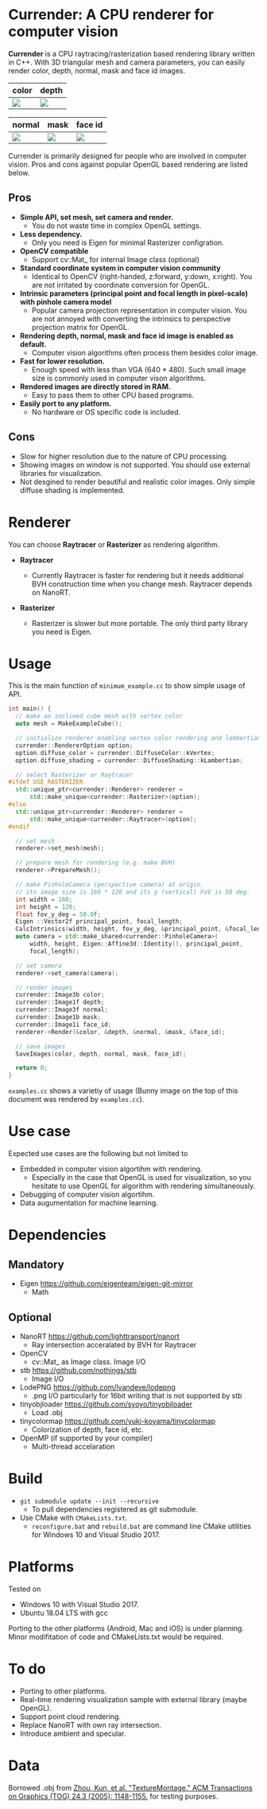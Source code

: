 # Currender: A CPU renderer for computer vision
**Currender** is a CPU raytracing/rasterization based rendering library written in C++.
With 3D triangular mesh and camera parameters, you can easily render color, depth, normal, mask and face id images.

|color|depth|
|---|---|
|![](data/bunny/front_color.png)|![](data/bunny/front_vis_depth.png)|


|normal|mask|face id|
|---|---|---|
|![](data/bunny/front_vis_normal.png)|![](data/bunny/front_mask.png)|![](data/bunny/front_vis_face_id.png)|

Currender is primarily designed for people who are involved in computer vision.
Pros and cons against popular OpenGL based rendering are listed below.
## Pros
- **Simple API, set mesh, set camera and render.**
  - You do not waste time in complex OpenGL settings.
- **Less dependency.**
  - Only you need is Eigen for minimal Rasterizer configration.
- **OpenCV compatible**
  - Support cv::Mat_ for internal Image class (optional)
- **Standard coordinate system in computer vision community**
  - Identical to OpenCV (right-handed, z:forward, y:down, x:right). You are not irritated by coordinate conversion for OpenGL.
- **Intrinsic parameters (principal point and focal length in pixel-scale) with pinhole camera model**
  - Popular camera projection representation in computer vision. You are not annoyed with converting the intrinsics to perspective projection matrix for OpenGL.
- **Rendering depth, normal, mask and face id image is enabled as default.**
  - Computer vision algorithms often process them besides color image.
- **Fast for lower resolution.**
  -  Enough speed with less than VGA (640 * 480). Such small image size is commonly used in computer vison algorithms.
- **Rendered images are directly stored in RAM.**
  - Easy to pass them to other CPU based programs.
- **Easily port to any platform.**
  - No hardware or OS specific code is included.

## Cons
- Slow for higher resolution due to the nature of CPU processing.
- Showing images on window is not supported. You should use external libraries for visualization.
- Not desgined to render beautiful and realistic color images. Only simple diffuse shading is implemented.

# Renderer
You can choose **Raytracer** or **Rasterizer** as rendering algorithm.  

- **Raytracer**
    - Currently Raytracer is faster for rendering but it needs additional BVH construction time when you change mesh. Raytracer depends on NanoRT.

- **Rasterizer**
    - Rasterizer is slower but more portable. The only third party library you need is Eigen.

# Usage
This is the main function of `minimum_example.cc` to show simple usage of API. 
```C++
int main() {
  // make an inclined cube mesh with vertex color
  auto mesh = MakeExampleCube();

  // initialize renderer enabling vertex color rendering and lambertian shading
  currender::RendererOption option;
  option.diffuse_color = currender::DiffuseColor::kVertex;
  option.diffuse_shading = currender::DiffuseShading::kLambertian;

  // select Rasterizer or Raytracer
#ifdef USE_RASTERIZER
  std::unique_ptr<currender::Renderer> renderer =
      std::make_unique<currender::Rasterizer>(option);
#else
  std::unique_ptr<currender::Renderer> renderer =
      std::make_unique<currender::Raytracer>(option);
#endif

  // set mesh
  renderer->set_mesh(mesh);

  // prepare mesh for rendering (e.g. make BVH)
  renderer->PrepareMesh();

  // make PinholeCamera (perspective camera) at origin.
  // its image size is 160 * 120 and its y (vertical) FoV is 50 deg.
  int width = 160;
  int height = 120;
  float fov_y_deg = 50.0f;
  Eigen ::Vector2f principal_point, focal_length;
  CalcIntrinsics(width, height, fov_y_deg, &principal_point, &focal_length);
  auto camera = std::make_shared<currender::PinholeCamera>(
      width, height, Eigen::Affine3d::Identity(), principal_point,
      focal_length);

  // set camera
  renderer->set_camera(camera);

  // render images
  currender::Image3b color;
  currender::Image1f depth;
  currender::Image3f normal;
  currender::Image1b mask;
  currender::Image1i face_id;
  renderer->Render(&color, &depth, &normal, &mask, &face_id);

  // save images
  SaveImages(color, depth, normal, mask, face_id);

  return 0;
}
```

`examples.cc` shows a varietiy of usage (Bunny image on the top of this document was rendered by  `examples.cc`).

# Use case
Expected use cases are the following but not limited to
- Embedded in computer vision algortihm with rendering.
  - Especially in the case that OpenGL is used for visualization, so you hesitate to use OpenGL for algorithm with rendering simultaneously.
- Debugging of computer vision algortihm.
- Data augumentation for machine learning.

# Dependencies
## Mandatory
- Eigen
    https://github.com/eigenteam/eigen-git-mirror
    - Math
## Optional
- NanoRT
    https://github.com/lighttransport/nanort
    - Ray intersection acceralated by BVH for Raytracer
- OpenCV
    - cv::Mat_ as Image class. Image I/O
- stb
    https://github.com/nothings/stb
    - Image I/O
- LodePNG
    https://github.com/lvandeve/lodepng
    - .png I/O particularly for 16bit writing that is not supported by stb
- tinyobjloader
    https://github.com/syoyo/tinyobjloader
    - Load .obj
- tinycolormap
    https://github.com/yuki-koyama/tinycolormap
    - Colorization of depth, face id, etc.
- OpenMP
    (if supported by your compiler)
    - Multi-thread accelaration


# Build
- `git submodule update --init --recursive`
  - To pull dependencies registered as git submodule. 
- Use CMake with `CMakeLists.txt`.
  -  `reconfigure.bat` and `rebuild.bat` are command line CMake utilities for Windows 10 and Visual Studio 2017.

# Platforms
Tested on
- Windows 10 with Visual Studio 2017.
- Ubuntu 18.04 LTS with gcc

Porting to the other platforms (Android, Mac and iOS) is under planning.
Minor modifitation of code and CMakeLists.txt would be required.

# To do
- Porting to other platforms.
- Real-time rendering visualization sample with external library (maybe OpenGL).
- Support point cloud rendering.
- Replace NanoRT with own ray intersection.
- Introduce ambient and specular.

# Data
 Borrowed .obj from [Zhou, Kun, et al. "TextureMontage." ACM Transactions on Graphics (TOG) 24.3 (2005): 1148-1155.](http://www.kunzhou.net/tex-models.htm) for testing purposes.
